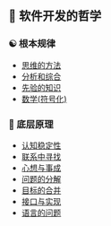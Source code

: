 
## 🌴 软件开发的哲学

### ☯️ 根本规律

- [思维的方法](./software/ultimate/思维的方法.md)
- [分析和综合](./software/ultimate/分析和综合.md)
- [先验的知识](./software/ultimate/先验的知识.md)
- [数学(符号化)](./software/ultimate/数学(符号化).md)

### 🚀 底层原理

- [认知稳定性](./software/formula/认知稳定性.md)
- [联系中寻找](./software/formula/联系中寻找.md)
- [心想与事成](./software/formula/心想与事成.md)
- [问题的分解](./software/formula/问题的分解.md)
- [目标的合并](./software/formula/目标的合并.md)
- [接口与实现](./software/formula/接口与实现.md)
- [语言的问题](./software/formula/语言的问题.md)

<div style="height: 200px"></div>